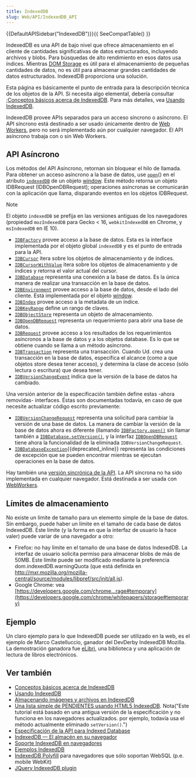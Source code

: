 ```yaml
---
title: IndexedDB
slug: Web/API/IndexedDB_API
---
```


{{DefaultAPISidebar("IndexedDB")}}{{ SeeCompatTable() }}

IndexedDB es una API de bajo nivel que ofrece almacenamiento en el cliente de cantidades significativas de datos estructurados, incluyendo archivos y blobs. Para búsquedas de alto rendimiento en esos datos usa índices. Mientras [DOM Storage](/es/docs/Web/API/Web_Storage_API) es útil para el almacenamiento de pequeñas cantidades de datos, no es útil para almacenar grandes cantidades de datos estructurados. IndexedDB proporciona una solución.

Esta página es básicamente el punto de entrada para la descripción técnica de los objetos de la API. Si necesita algo elemental, debería consultar ;[Conceptos básicos acerca de IndexedDB](/es/docs/Web/API/IndexedDB_API/Basic_Terminology). Para más detalles, vea [Usando IndexedDB](/es/docs/Web/API/IndexedDB_API/Using_IndexedDB).

IndexedDB provee APIs separados para un acceso síncrono o asíncrono. El API síncrono está destinado a ser usado únicamente dentro de [Web Workers](/es/docs/Web/API/Worker), pero no será implementado aún por cualquier navegador. El API asíncrono trabaja con o sin Web Workers.

## API Asíncrono

Los métodos del API Asíncrono, retornan sin bloquear el hilo de llamada. Para obtener un acceso asíncrono a la base de datos, use [`open`](/es/docs/Web/API/IDBFactory#open)() en el atributo [`indexedDB`](/es/docs/IndexedDB/IDBEnvironment#attr_indexedDB) de un objeto [window](/es/docs/Web/API/Window). Este método retorna un objeto IDBRequest (IDBOpenDBRequest); operaciones asíncronas se comunicarán con la aplicación que llama, disparando eventos en los objetos IDBRequest.

> [!NOTE]
> El objeto `indexedDB` se prefija en las versiones antiguas de los navegadores (propiedad `mozIndexedDB` para Gecko < 16, `webkitIndexedDB` en Chrome, y `msIndexedDB` en IE 10).

- [`IDBFactory`](/es/docs/Web/API/IDBFactory) provee acceso a la base de datos. Esta es la interface implementada por el objeto global `indexedDB` y es el punto de entrada para la API.
- [`IDBCursor`](/es/docs/Web/API/IDBCursor) itera sobre los objetos de almacenamiento y de índices.
- [`IDBCursorWithValue`](/es/docs/Web/API/IDBCursorWithValue) itera sobre los objetos de almacenamiento y de índices y retorna el valor actual del cursor.
- [`IDBDatabase`](/es/docs/Web/API/IDBDatabase) representa una conexión a la base de datos. Es la única manera de realizar una transacción en la base de datos.
- [`IDBEnvironment`](/es/docs/IndexedDB/IDBEnvironment) provee acceso a la base de datos, desde el lado del cliente. Está implementada por el objeto [window](/es/docs/Web/API/Window).
- [`IDBIndex`](/es/docs/Web/API/IDBIndex) provee acceso a la metadata de un índice.
- [`IDBKeyRange`](/es/docs/Web/API/IDBKeyRange) define un rango de claves.
- [`IDBObjectStore`](/es/docs/Web/API/IDBObjectStore) representa un objeto de almacenamiento.
- [`IDBOpenDBRequest`](/es/docs/Web/API/IDBOpenDBRequest) representa un requerimiento para abrir una base de datos.
- [`IDBRequest`](/es/docs/Web/API/IDBRequest) provee acceso a los resultados de los requerimientos asíncronos a la base de datos y a los objetos database. Es lo que se obtiene cuando se llama a un método asíncrono.
- [`IDBTransaction`](/es/docs/Web/API/IDBTransaction) representa una transacción. Cuando Ud. crea una transacción en la base de datos, especifica el alcance (como a que objetos store desea tener acceso), y determina la clase de acceso (sólo lectura o escritura) que desea tener.
- [`IDBVersionChangeEvent`](/es/docs/Web/API/IDBVersionChangeEvent) indica que la versión de la base de datos ha cambiado.

Una versión anterior de la especificación también define estas -ahora removidas- interfaces. Éstas son documentadas todavía, en caso de que necesite actualizar código escrito previamente:

- [`IDBVersionChangeRequest`](/es/docs/IndexedDB/IDBVersionChangeRequest) representa una solicitud para cambiar la versión de una base de datos. La manera de cambiar la versión de la base de datos ahora es diferente (llamando [`IDBFactory.open()`](/es/docs/Web/API/IDBFactory#open) sin llamar también a [`IDBDatabase.setVersion()`](</es/docs/IndexedDB/IDBDatabase#setVersion()>), y la interfaz [`IDBOpenDBRequest`](/es/docs/Web/API/IDBOpenDBRequest) tiene ahora la funcionalidad de la eliminada `IDBVersionChangeRequest`.
- [`IDBDatabaseException`](/es/docs/IndexedDB/IDBDatabaseException){{deprecated_inline}} representa las condiciones de excepción que se pueden encontrar mientras se ejecutan operaciones en la base de datos.

Hay también una [versión sincrónica de la API](/es/docs/Web/API/IndexedDB_API). La API síncrona no ha sido implementada en cualquier navegador. Está destinada a ser usada con [WebWorkers](/es/docs/Web/API/Web_Workers_API/Using_web_workers).

## Límites de almacenamiento

No existe un límite de tamaño para un elemento simple de la base de datos. Sin embargo, puede haber un límite en el tamaño de cada base de datos IndexedDB. Este límite (y la forma en que la interfaz de usuario la hace valer) puede variar de una navegador a otro:

- Firefox: no hay límite en el tamaño de una base de datos IndexedDB. La interfaz de usuario solicita permiso para almacenar blobs de más de 50MB. Este límite puede ser modificado mediante la preferencia dom.indexedDB.warningQuota (que está definida en <http://mxr.mozilla.org/mozilla-central/source/modules/libpref/src/init/all.js>).
- Google Chrome: vea [https://developers.google.com/chrome...rage#temporary](https://developers.google.com/chrome/whitepapers/storage#temporary)

## Ejemplo

Un claro ejemplo para lo que IndexedDB puede ser utilizado en la web, es el ejemplo de Marco Castelluccio, ganador del DevDerby IndexedDB Mozilla. La demostración ganadora fue [eLibri](/es/docs/Web/Demos_of_open_web_technologies), una biblioteca y una aplicación de lectura de libros electrónicos.

## Ver también

- [Conceptos básicos acerca de IndexedDB](/es/docs/Web/API/IndexedDB_API/Basic_Terminology)
- [Usando IndexedDB](/es/docs/Web/API/IndexedDB_API/Using_IndexedDB)
- [Almacenando imágenes y archivos en IndexedDB](https://hacks.mozilla.org/2012/02/storing-images-and-files-in-indexeddb/)
- [Una lista simple de PENDIENTES usando HTML5 IndexedDB](https://www.html5rocks.com/tutorials/indexeddb/todo/). Nota("Este tutorial está basado en una antigua versión de la especificación y no funciona en los navegadores actualizados. por ejemplo, todavía usa el método actualmente eliminado `setVersion()`.")
- [Especificación de la API para Indexed Database](https://www.w3.org/TR/IndexedDB/)
- [IndexedDB — El almacén en su navegador](http://msdn.microsoft.com/en-us/scriptjunkie/gg679063.aspx)
- [Soporte IndexedDB en navegadores](http://caniuse.com/indexeddb)
- [Ejemplos IndexedDB](http://nparashuram.com/IndexedDB/trialtool/index.html)
- [IndexedDB Polyfill](https://github.com/axemclion/IndexedDBShim) para navegadores que sólo soportan WebSQL (p.e. mobile WebKit)
- [JQuery IndexedDB plugin](http://nparashuram.com/IndexedDBShim/)
